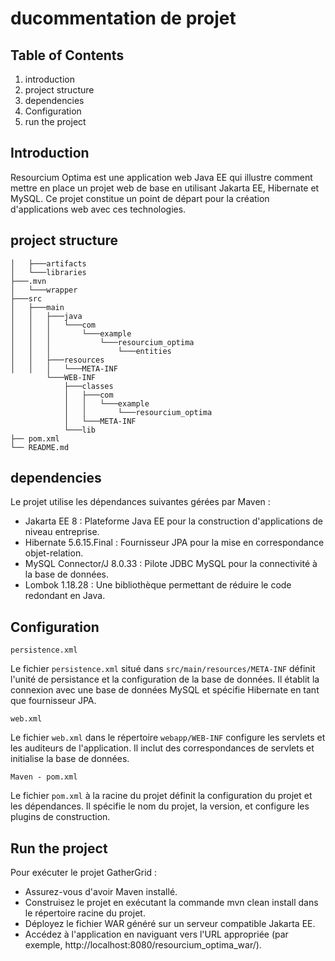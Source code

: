 # ducommentation de projet

## Table of Contents

1. introduction
2. project structure
3. dependencies
4. Configuration
5. run the project

## Introduction

Resourcium Optima est une application web Java EE qui illustre comment mettre en place un projet web de base en utilisant Jakarta EE, Hibernate et MySQL. Ce projet constitue un point de départ pour la création d'applications web avec ces technologies.

## project structure
```├───.idea
│   ├───artifacts
│   └───libraries
├───.mvn
│   └───wrapper
├───src
│   ├───main
│   │   ├───java
│   │   │   └───com
│   │   │       └───example
│   │   │           └───resourcium_optima
│   │   │               └───entities
│   │   ├───resources
│   │   │   └───META-INF
        └───WEB-INF
            ├───classes
            │   ├───com
            │   │   └───example
            │   │       └───resourcium_optima
            │   └───META-INF
            └───lib
├── pom.xml                                         
└── README.md
```
## dependencies
Le projet utilise les dépendances suivantes gérées par Maven :

- Jakarta EE 8 : Plateforme Java EE pour la construction d'applications de niveau entreprise.
- Hibernate 5.6.15.Final : Fournisseur JPA pour la mise en correspondance objet-relation.
- MySQL Connector/J 8.0.33 : Pilote JDBC MySQL pour la connectivité à la base de données.
- Lombok 1.18.28 : Une bibliothèque permettant de réduire le code redondant en Java.

## Configuration
```persistence.xml```

Le fichier ``````persistence.xml`````` situé dans ```src/main/resources/META-INF``` définit l'unité de persistance et la configuration de la base de données. Il établit la connexion avec une base de données MySQL et spécifie Hibernate en tant que fournisseur JPA.

```web.xml```

Le fichier ```web.xml``` dans le répertoire ```webapp/WEB-INF``` configure les servlets et les auditeurs de l'application. Il inclut des correspondances de servlets et initialise la base de données.

```Maven - pom.xml```

Le fichier ```pom.xml``` à la racine du projet définit la configuration du projet et les dépendances. Il spécifie le nom du projet, la version, et configure les plugins de construction.

## Run the project
Pour exécuter le projet GatherGrid :

- Assurez-vous d'avoir Maven installé.
- Construisez le projet en exécutant la commande mvn clean install dans le répertoire racine du projet.
- Déployez le fichier WAR généré sur un serveur compatible Jakarta EE.
- Accédez à l'application en naviguant vers l'URL appropriée (par exemple, http://localhost:8080/resourcium_optima_war/).



